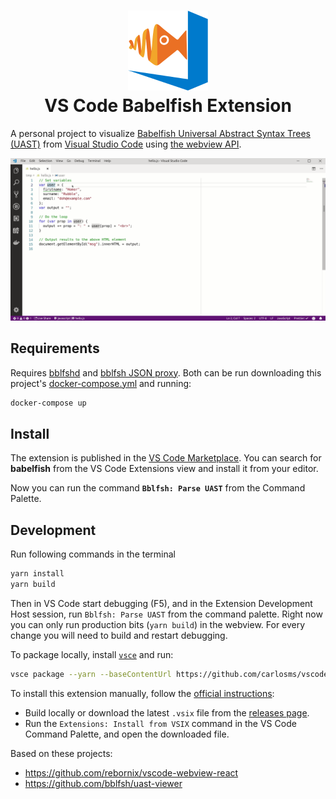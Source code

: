 <h1 align="center">
  <img src="https://github.com/carlosms/vscode-babelfish/raw/master/images/icon.png" height="128">
  <br/>
  VS Code Babelfish Extension
</h1>

A personal project to visualize [Babelfish Universal Abstract Syntax Trees (UAST)](https://doc.bblf.sh/) from [Visual Studio Code](https://code.visualstudio.com/) using [the webview API](https://code.visualstudio.com/docs/extensions/webview).

![screenshot](images/screencast.gif)

## Requirements

Requires [bblfshd](https://github.com/bblfsh/bblfshd) and [bblfsh JSON proxy](https://github.com/carlosms/bblfsh-json-proxy). Both can be run downloading this project's [docker-compose.yml](docker-compose.yml) and running:

```bash
docker-compose up
```

## Install

The extension is published in the [VS Code Marketplace](https://marketplace.visualstudio.com/items?itemName=carlosms.babelfish). You can search for **babelfish** from the VS Code Extensions view and install it from your editor.

Now you can run the command **`Bblfsh: Parse UAST`** from the Command Palette.

## Development

Run following commands in the terminal

```bash
yarn install
yarn build
```

Then in VS Code  start debugging (F5), and in the Extension Development Host session, run `Bblfsh: Parse UAST` from the command palette.
Right now you can only run production bits (`yarn build`) in the webview. For every change you will need to build and restart debugging.

To package locally, install [`vsce`](https://github.com/Microsoft/vscode-vsce) and run:

```bash
vsce package --yarn --baseContentUrl https://github.com/carlosms/vscode-babelfish/blob/master/ --baseImagesUrl https://github.com/carlosms/vscode-babelfish/raw/master
```

To install this extension manually, follow the [official instructions](https://code.visualstudio.com/docs/editor/extension-gallery#_install-from-a-vsix):
- Build locally or download the latest `.vsix` file from the [releases page](https://github.com/carlosms/vscode-babelfish/releases).
- Run the `Extensions: Install from VSIX` command in the VS Code Command Palette, and open the downloaded file.

Based on these projects:
- https://github.com/rebornix/vscode-webview-react
- https://github.com/bblfsh/uast-viewer
